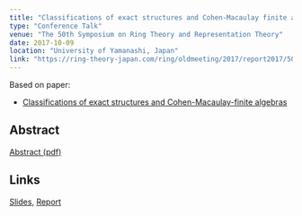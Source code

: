 ```yaml
---
title: "Classifications of exact structures and Cohen-Macaulay finite algebras"
type: "Conference Talk"
venue: "The 50th Symposium on Ring Theory and Representation Theory"
date: 2017-10-09
location: "University of Yamanashi, Japan"
link: "https://ring-theory-japan.com/ring/oldmeeting/2017/report2017/50report.html"
---
```


Based on paper:
- [Classifications of exact structures and Cohen-Macaulay-finite algebras](/papers/exact-str)

## Abstract
[Abstract (pdf)](/files/2017-kanron-abst.pdf)

## Links
[Slides](/files/Kanron2017slide.pdf), [Report](/files/Kanron2017.pdf)
